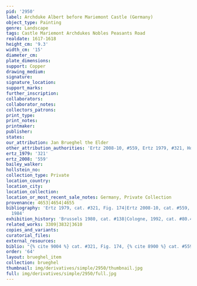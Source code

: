 ```yaml
---
pid: '2950'
label: Archduke Albert before Mariemont Castle (Germany)
object_type: Painting
genre: Landscape
tags: Castle Mariemont Archdukes Nobles Peasants Road
realdate: 1617-1618
height_cm: '9.3'
width_cm: '15'
diameter_cm: 
plate_dimensions: 
support: Copper
drawing_medium: 
signature: 
signature_location: 
support_marks: 
further_inscription: 
collaborators: 
collaborator_notes: 
collectors_patrons: 
print_type: 
print_notes: 
printmaker: 
publisher: 
states: 
our_attribution: Jan Brueghel the Elder
other_attribution_authorities: 'Ertz 2008-10, #559, Ertz 1979, #321, Honig database'
ertz_1979: '321'
ertz_2008: '559'
bailey_walker: 
hollstein_no: 
collection_type: Private
location_country: 
location_city: 
location_collection: 
location_or_most_recent_sale_notes: Germany, Private Collection
provenance: 4653|4654|4655
bibliography: 'Ertz 1979, cat. #321, Fig. 174|Ertz 2008-10, cat. #559, pp. 1212-13|Freedberg
  1984'
exhibition_history: 'Brussels 1980, cat. #138|Cologne, 1992, cat. #80.4'
related_works: 3309|3832|3610
copies_and_variants: 
curatorial_files: 
external_resources: 
biblio: "{% cite 9004 %} cat. #321, Fig. 174, {% cite 8900 %} cat. #559, pp. 1212-13"
order: '64'
layout: brueghel_item
collection: brueghel
thumbnail: img/derivatives/simple/2950/thumbnail.jpg
full: img/derivatives/simple/2950/full.jpg
---
```

